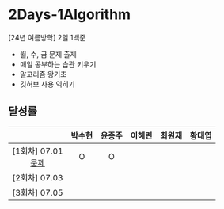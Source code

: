# 2Days-1Algorithm
[24년 여름방학] 2일 1백준

- 월, 수, 금 문제 출제
- 매일 공부하는 습관 키우기
- 알고리즘 왕기초
- 깃허브 사용 익히기



## 달성률

||박수현|윤종주|이혜린|최원재|황대엽|
|:---:|:---:|:---:|:---:|:---:|:---:|
|[1회차] 07.01 <br> [문제](https://www.acmicpc.net/problem/2557) |O|O||||
|[2회차] 07.03||||||
|[3회차] 07.05||||||
